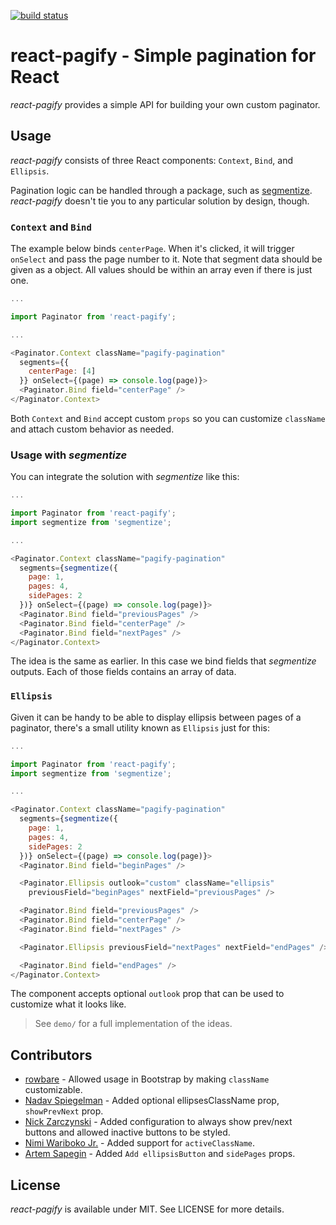 [![build status](https://secure.travis-ci.org/bebraw/react-pagify.png)](http://travis-ci.org/bebraw/react-pagify)
# react-pagify - Simple pagination for React

*react-pagify* provides a simple API for building your own custom paginator.

## Usage

*react-pagify* consists of three React components: `Context`, `Bind`, and `Ellipsis`.

Pagination logic can be handled through a package, such as [segmentize](https://www.npmjs.com/package/segmentize). *react-pagify* doesn't tie you to any particular solution by design, though.

### `Context` and `Bind`

The example below binds `centerPage`. When it's clicked, it will trigger `onSelect` and pass the page number to it. Note that segment data should be given as a object. All values should be within an array even if there is just one.

```javascript
...

import Paginator from 'react-pagify';

...

<Paginator.Context className="pagify-pagination"
  segments={{
    centerPage: [4]
  }} onSelect={(page) => console.log(page)}>
  <Paginator.Bind field="centerPage" />
</Paginator.Context>
```

Both `Context` and `Bind` accept custom `props` so you can customize `className` and attach custom behavior as needed.

### Usage with *segmentize*

You can integrate the solution with *segmentize* like this:

```javascript
...

import Paginator from 'react-pagify';
import segmentize from 'segmentize';

...

<Paginator.Context className="pagify-pagination"
  segments={segmentize({
    page: 1,
    pages: 4,
    sidePages: 2
  })} onSelect={(page) => console.log(page)}>
  <Paginator.Bind field="previousPages" />
  <Paginator.Bind field="centerPage" />
  <Paginator.Bind field="nextPages" />
</Paginator.Context>
```

The idea is the same as earlier. In this case we bind fields that *segmentize* outputs. Each of those fields contains an array of data.

### `Ellipsis`

Given it can be handy to be able to display ellipsis between pages of a paginator, there's a small utility known as `Ellipsis` just for this:

```javascript
...

import Paginator from 'react-pagify';
import segmentize from 'segmentize';

...

<Paginator.Context className="pagify-pagination"
  segments={segmentize({
    page: 1,
    pages: 4,
    sidePages: 2
  })} onSelect={(page) => console.log(page)}>
  <Paginator.Bind field="beginPages" />

  <Paginator.Ellipsis outlook="custom" className="ellipsis"
    previousField="beginPages" nextField="previousPages" />

  <Paginator.Bind field="previousPages" />
  <Paginator.Bind field="centerPage" />
  <Paginator.Bind field="nextPages" />

  <Paginator.Ellipsis previousField="nextPages" nextField="endPages" />

  <Paginator.Bind field="endPages" />
</Paginator.Context>
```

The component accepts optional `outlook` prop that can be used to customize what it looks like.


> See `demo/` for a full implementation of the ideas.

## Contributors

* [rowbare](https://github.com/rowbare) - Allowed usage in Bootstrap by making `className` customizable.
* [Nadav Spiegelman](https://github.com/nadavspi) - Added optional ellipsesClassName prop, `showPrevNext` prop.
* [Nick Zarczynski](https://github.com/jacktrades) - Added configuration to always show prev/next buttons and allowed inactive buttons to be styled.
* [Nimi Wariboko Jr.](https://github.com/nemothekid) - Added support for `activeClassName`.
* [Artem Sapegin](https://github.com/sapegin) - Added `Add ellipsisButton` and `sidePages` props.

## License

*react-pagify* is available under MIT. See LICENSE for more details.
